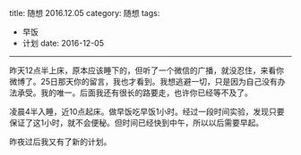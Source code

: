 title: 随想 2016.12.05
category: 随想
tags:
  - 早饭
  - 计划
date: 2016-12-05

---

昨天12点半上床，原本应该睡下的，但听了一个微信的广播，就没忍住，来看你微博了。25日那天你的留言，我也才看到。我想逃避一切，只是因为自己没有办法承受。我的唯一。后面我还有很长的路要走，也许你已经等不及了。

凌晨4半入睡，近10点起床。做早饭吃早饭1小时。经过一段时间实验，发现只要保证了这1小时，就不会便秘。但时间已经快到中午，所以以后需要早起。

昨夜过后我又有了新的计划。
